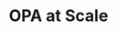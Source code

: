 ---
title: |
  OPA at Scale
description: |
  OPA has a number of features that are most useful when running OPA in
  production. These integrations make use of those features, and make it
  easier to use OPA at scale.
---